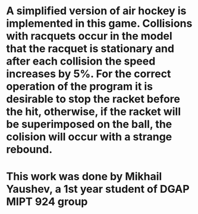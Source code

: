# A simplified version of air hockey is implemented in this game. Collisions with racquets occur in the model that the racquet is stationary and after each collision the speed increases by 5%. For the correct operation of the program it is desirable to stop the racket before the hit, otherwise, if the racket will be superimposed on the ball, the colision will occur with a strange rebound. 
# This work was done by Mikhail Yaushev, a 1st year student of DGAP MIPT 924 group

